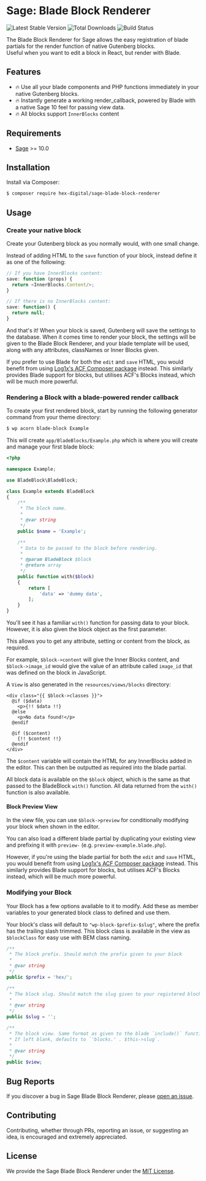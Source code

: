 # Sage: Blade Block Renderer 

![Latest Stable Version](https://img.shields.io/packagist/v/hex-digital/sage-blade-block-renderer.svg?style=flat-square)
![Total Downloads](https://img.shields.io/packagist/dt/hex-digital/sage-blade-block-renderer.svg?style=flat-square)
![Build Status](https://img.shields.io/github/workflow/status/hex-digital/sage-blade-block-renderer/Compatibility%20Checks?style=flat-square)

The Blade Block Renderer for Sage allows the easy registration of blade partials for the render function
of native Gutenberg blocks.  
Useful when you want to edit a block in React, but render with Blade.

## Features

- 🔥 Use all your blade components and PHP functions immediately in your native Gutenberg blocks. 
- 🔥 Instantly generate a working render_callback, powered by Blade with a native Sage 10 feel for passing view data.
- 🔥 All blocks support `InnerBlocks` content

## Requirements

- [Sage](https://github.com/roots/sage) >= 10.0

## Installation

Install via Composer:

```bash
$ composer require hex-digital/sage-blade-block-renderer
```

## Usage

### Create your native block

Create your Gutenberg block as you normally would, with one small change.

Instead of adding HTML to the `save` function of your block, instead define it as one of the following:

```js
// If you have InnerBlocks content:
save: function (props) {
  return <InnerBlocks.Content/>;
}

// If there is no InnerBlocks content:
save: function() {
  return null;
}
```

And that's it! When your block is saved, Gutenberg will save the settings to the database.
When it comes time to render your block, the settings will be given to the Blade Block Renderer,
and your blade template will be used, along with any attributes, classNames or Inner Blocks given.

If you prefer to use Blade for both the `edit` and `save` HTML, you would benefit from using 
[Log1x's ACF Composer package](https://github.com/log1x/acf-composer) instead. This similarly
provides Blade support for blocks, but utilises ACF's Blocks instead, which will be much more powerful.

### Rendering a Block with a blade-powered render callback

To create your first rendered block, start by running the following generator command from your theme directory:

```bash
$ wp acorn blade-block Example
```

This will create `app/BladeBlocks/Example.php` which is where you will create and manage your first blade block:

```php
<?php

namespace Example;

use BladeBlock\BladeBlock;

class Example extends BladeBlock
{
    /**
     * The block name.
     *
     * @var string
     */
    public $name = 'Example';

    /**
     * Data to be passed to the block before rendering.
     *
     * @param BladeBlock $block
     * @return array
     */
    public function with($block)
    {
        return [
            'data' => 'dummy data',
        ];
    }
}
```

You'll see it has a familiar `with()` function for passing data to your block. However,
it is also given the block object as the first parameter.

This allows you to get any attribute, setting or content from the block, as required.

For example, `$block->content` will give the Inner Blocks content, and `$block->image_id` would give
the value of an attribute called `image_id` that was defined on the block in JavaScript.

A `View` is also generated in the `resources/views/blocks` directory:

```blade
<div class="{{ $block->classes }}">
  @if ($data)
    <p>{!! $data !!}
  @else
    <p>No data found!</p>
  @endif

  @if ($content)
    {!! $content !!}
  @endif
</div>
```

The `$content` variable will contain the HTML for any InnerBlocks added in the editor.
This can then be outputted as required into the blade partial.

All block data is available on the `$block` object, which is the same as that passed to the
BladeBlock `with()` function. All data returned from the `with()` function is also available.

#### Block Preview View

In the view file, you can use `$block->preview` for conditionally modifying your block when shown in the editor.

You can also load a different blade partial by duplicating your existing view and prefixing it with `preview-` 
(e.g. `preview-example.blade.php`).

However, if you're using the blade partial for both the `edit` and `save` HTML, you would benefit from using
[Log1x's ACF Composer package](https://github.com/log1x/acf-composer) instead. This similarly
provides Blade support for blocks, but utilises ACF's Blocks instead, which will be much more powerful.

### Modifying your Block

Your Block has a few options available to it to modify. Add these as member variables to your
generated block class to defined and use them.

Your block's class will default to `"wp-block-$prefix-$slug"`, where the prefix has the trailing slash trimmed.
This block class is available in the view as `$blockClass` for easy use with BEM class naming.

```php
/**
 * The block prefix. Should match the prefix given to your block
 *
 * @var string
 */
public $prefix = 'hex/';

/**
 * The block slug. Should match the slug given to your registered block.
 *
 * @var string
 */
public $slug = '';

/**
 * The block view. Same format as given to the blade `include()` function. A dot-separated path where the root is `resources/views`.
 * If left blank, defaults to `'blocks.' . $this->slug`.
 *
 * @var string
 */
public $view;
```

## Bug Reports

If you discover a bug in Sage Blade Block Renderer, please [open an issue](https://github.com/hex-digital/sage-blade-block-renderer/issues).

## Contributing

Contributing, whether through PRs, reporting an issue, or suggesting an idea, is encouraged and extremely appreciated.

## License

We provide the Sage Blade Block Renderer under the [MIT License](LICENSE.md).
